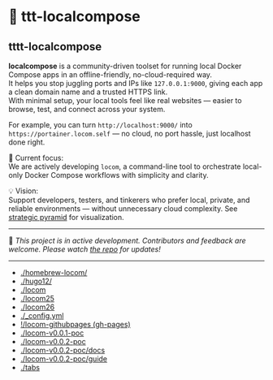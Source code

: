 # 🚧 ttt-localcompose

## tttt-localcompose

**localcompose** is a community-driven toolset for running local Docker Compose apps in an offline-friendly, no-cloud-required way.  
It helps you stop juggling ports and IPs like `127.0.0.1:9000`, giving each app a clean domain name and a trusted HTTPS link.  
With minimal setup, your local tools feel like real websites — easier to browse, test, and connect across your system.

For example, you can turn `http://localhost:9000/` into `https://portainer.locom.self` — no cloud, no port hassle, just localhost done right.

🔧 Current focus:  
We are actively developing `locom`, a command-line tool to orchestrate local-only Docker Compose workflows with simplicity and clarity.

💡 Vision:  
Support developers, testers, and tinkerers who prefer local, private, and reliable environments — without unnecessary cloud complexity. See [strategic pyramid](../docs/strategic-pyramid.md) for visualization.

---

📌 _This project is in active development. Contributors and feedback are welcome. Please watch [the repo](https://github.com/localcompose/locom) for updates!_

---

* [./homebrew-locom/](./homebrew-locom)
* [./hugo12/](./hugo12)
* [./locom](./locom)
* [./locom25](./locom25)
* [./locom26](./locom26)
* [./_config.yml](./_config.yml)
* [!/locom-githubpages (gh-pages)](./locom-githubpages)
* [./locom-v0.0.1-poc](./locom-v0.0.1-poc)
* [./locom-v0.0.2-poc](./locom-v0.0.2-poc)
* [./locom-v0.0.2-poc/docs](./locom-v0.0.2-poc/docs)
* [./locom-v0.0.2-poc/guide](./locom-v0.0.2-poc/guide)
* [./tabs](./tabs)
